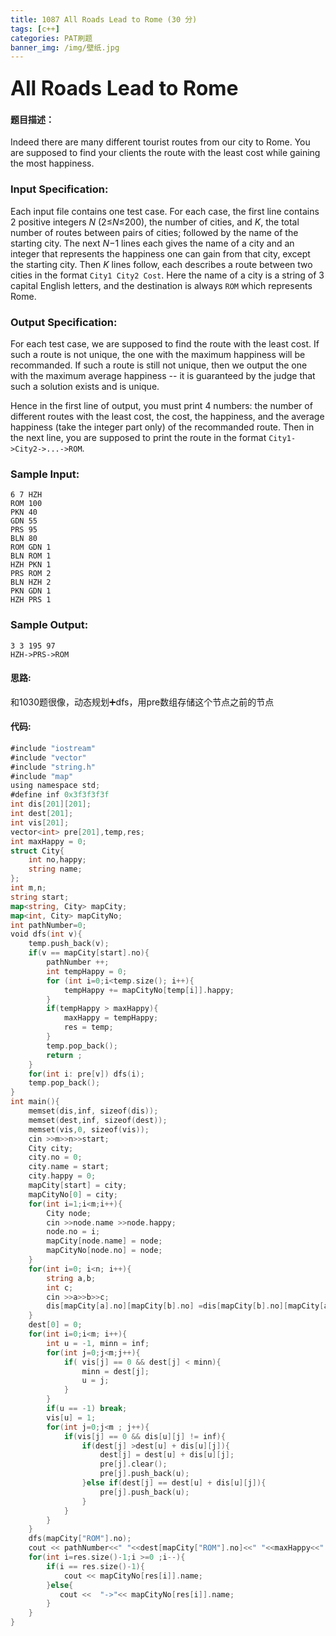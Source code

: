 ```yaml
---
title: 1087 All Roads Lead to Rome (30 分)
tags: [c++]
categories: PAT刷题
banner_img: /img/壁纸.jpg
---
```


### <font size=6px>All Roads Lead to Rome</font>

#### 题目描述：

Indeed there are many different tourist routes from our city to Rome. You are supposed to find your clients the route with the least cost while gaining the most happiness.

### Input Specification:

Each input file contains one test case. For each case, the first line contains 2 positive integers *N* (2≤*N*≤200), the number of cities, and *K*, the total number of routes between pairs of cities; followed by the name of the starting city. The next *N*−1 lines each gives the name of a city and an integer that represents the happiness one can gain from that city, except the starting city. Then *K* lines follow, each describes a route between two cities in the format `City1 City2 Cost`. Here the name of a city is a string of 3 capital English letters, and the destination is always `ROM` which represents Rome.

### Output Specification:

For each test case, we are supposed to find the route with the least cost. If such a route is not unique, the one with the maximum happiness will be recommanded. If such a route is still not unique, then we output the one with the maximum average happiness -- it is guaranteed by the judge that such a solution exists and is unique.

Hence in the first line of output, you must print 4 numbers: the number of different routes with the least cost, the cost, the happiness, and the average happiness (take the integer part only) of the recommanded route. Then in the next line, you are supposed to print the route in the format `City1->City2->...->ROM`.

### Sample Input:

```in
6 7 HZH
ROM 100
PKN 40
GDN 55
PRS 95
BLN 80
ROM GDN 1
BLN ROM 1
HZH PKN 1
PRS ROM 2
BLN HZH 2
PKN GDN 1
HZH PRS 1
```

### Sample Output:

```out
3 3 195 97
HZH->PRS->ROM
```

#### 思路:

和1030题很像，动态规划➕dfs，用pre数组存储这个节点之前的节点

#### 代码:

```go
#include "iostream"
#include "vector"
#include "string.h"
#include "map"
using namespace std;
#define inf 0x3f3f3f3f
int dis[201][201];
int dest[201];
int vis[201];
vector<int> pre[201],temp,res;
int maxHappy = 0;
struct City{
    int no,happy;
    string name;
};
int m,n;
string start;
map<string, City> mapCity;
map<int, City> mapCityNo;
int pathNumber=0;
void dfs(int v){
    temp.push_back(v);
    if(v == mapCity[start].no){
        pathNumber ++;
        int tempHappy = 0;
        for (int i=0;i<temp.size(); i++){
            tempHappy += mapCityNo[temp[i]].happy;
        }
        if(tempHappy > maxHappy){
            maxHappy = tempHappy;
            res = temp;
        }
        temp.pop_back();
        return ;
    }
    for(int i: pre[v]) dfs(i);
    temp.pop_back();
}
int main(){
    memset(dis,inf, sizeof(dis));
    memset(dest,inf, sizeof(dest));
    memset(vis,0, sizeof(vis));
    cin >>m>>n>>start;
    City city;
    city.no = 0;
    city.name = start;
    city.happy = 0;
    mapCity[start] = city;
    mapCityNo[0] = city;
    for(int i=1;i<m;i++){
        City node;
        cin >>node.name >>node.happy;
        node.no = i;
        mapCity[node.name] = node;
        mapCityNo[node.no] = node;
    }
    for(int i=0; i<n; i++){
        string a,b;
        int c;
        cin >>a>>b>>c;
        dis[mapCity[a].no][mapCity[b].no] =dis[mapCity[b].no][mapCity[a].no]= c;
    }
    dest[0] = 0;
    for(int i=0;i<m; i++){
        int u = -1, minn = inf;
        for(int j=0;j<m;j++){
            if( vis[j] == 0 && dest[j] < minn){
                minn = dest[j];
                u = j;
            }
        }
        if(u == -1) break;
        vis[u] = 1;
        for(int j=0;j<m ; j++){
            if(vis[j] == 0 && dis[u][j] != inf){
                if(dest[j] >dest[u] + dis[u][j]){
                    dest[j] = dest[u] + dis[u][j];
                    pre[j].clear();
                    pre[j].push_back(u);
                }else if(dest[j] == dest[u] + dis[u][j]){
                    pre[j].push_back(u);
                }
            }
        }
    }
    dfs(mapCity["ROM"].no);
    cout << pathNumber<<" "<<dest[mapCity["ROM"].no]<<" "<<maxHappy<<" "<<maxHappy/(res.size()-1)<<endl;
    for(int i=res.size()-1;i >=0 ;i--){
        if(i == res.size()-1){
            cout << mapCityNo[res[i]].name;
        }else{
           cout <<  "->"<< mapCityNo[res[i]].name;
        }
    }
}
```

